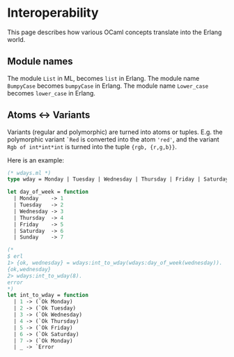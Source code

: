 # Interoperability

This page describes how various OCaml concepts translate into the Erlang world.

## Module names
The module `List` in ML, becomes `list` in Erlang. The module name `BumpyCase` becomes
`bumpyCase` in Erlang. The module name `Lower_case` becomes `lower_case` in Erlang.

## Atoms <-> Variants
Variants (regular and polymorphic)  are turned into atoms or tuples. E.g. the polymorphic
variant `` `Red `` is converted into the atom `'red'`, and the variant
`Rgb of int*int*int` is turned into the tuple `{rgb, {r,g,b}}`.

Here is an example:

```ocaml
(* wdays.ml *)
type wday = Monday | Tuesday | Wednesday | Thursday | Friday | Saturday | Sunday

let day_of_week = function
  | Monday    -> 1
  | Tuesday   -> 2
  | Wednesday -> 3
  | Thursday  -> 4
  | Friday    -> 5
  | Saturday  -> 6
  | Sunday    -> 7

(*
$ erl
1> {ok, wednesday} = wdays:int_to_wday(wdays:day_of_week(wednesday)).
{ok,wednesday}
2> wdays:int_to_wday(8).
error
*)
let int_to_wday = function
  | 1 -> (`Ok Monday)
  | 2 -> (`Ok Tuesday)
  | 3 -> (`Ok Wednesday)
  | 4 -> (`Ok Thursday)
  | 5 -> (`Ok Friday)
  | 6 -> (`Ok Saturday)
  | 7 -> (`Ok Monday)
  | _ -> `Error
```
